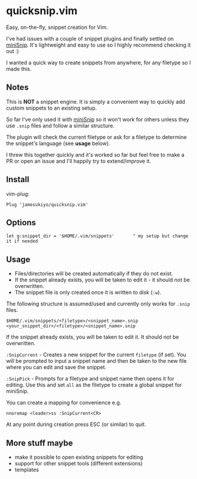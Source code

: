# quicksnip.vim

Easy, on-the-fly, snippet creation for Vim.

I've had issues with a couple of snippet plugins and finally settled on [miniSnip](https://github.com/Jorenar/miniSnip). It's lightweight and easy to use so I highly recommend checking it out :)

I wanted a quick way to create snippets from anywhere, for any filetype so I made this.

## Notes

This is **NOT** a snippet engine. It is simply a convenient way to quickly add custom snippets to an existing setup.

So far I've only used it with [miniSnip](https://github.com/Jorenar/miniSnip) so it won't work for others unless they use `.snip` files and follow a similar structure.

The plugin will check the current filetype or ask for a filetype to determine the snippet's language (see **usage** below).

I threw this together quickly and it's worked so far but feel free to make a PR or open an issue and I'll happily try to extend/improve it.

## Install
vim-plug:
```
Plug 'jamesukiyo/quicksnip.vim'
```

## Options
```
let g:snippet_dir = '$HOME/.vim/snippets'       " my setup but change it if needed
```

## Usage
-  Files/directories will be created automatically if they do not exist.
- If the snippet already exists, you will be taken to edit it - it should not be overwritten.
- The snippet file is only created once it is written to disk (`:w`).

The following structure is assumed/used and currently only works for `.snip` files.
```
$HOME/.vim/snippets/<filetype>/<snippet_name>.snip
<your_snippet_dir>/<filetype>/<snippet_name>.snip
```
If the snippet already exists, you will be taken to edit it. It should not be overwritten.

`:SnipCurrent` - Creates a new snippet for the current `filetype` (if set). You will be prompted to input a snippet name and then be taken to the new file where you can edit and save the snippet.

`:SnipPick` - Prompts for a filetype and snippet name then opens it for editing. Use this and set `all` as the filetype to create a global snippet for miniSnip.

You can create a mapping for convenience e.g.
```
nnoremap <leader>ss :SnipCurrent<CR>
```

At any point during creation press ESC (or similar) to quit.

## More stuff maybe
- make it possible to open existing snippets for editing
- support for other snippet tools (different extensions)
- templates
